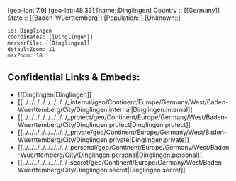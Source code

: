 ﻿---
location: [48.33,7.9] 
mapzoom: [7,12] 
mapmarker: city 
type: City
tags:
- geo/City


SpocWebEntityId: 29800
isDeleted: false
confidential: public

---
[geo-lon::7.9] 
[geo-lat::48.33] 
[name::Dinglingen] 
Country :: [[Germany]]  
State :: [[Baden-Wuerttemberg]] 
[Population::] 
[Unknown::] 


```leaflet
id: Dinglingen
coordinates: [[Dinglingen]] 
markerFile: [[Dinglingen]] 
defaultZoom: 11 
maxZoom: 18
```


## Confidential Links & Embeds: 
- [[Dinglingen|Dinglingen]]  
- [[../../../../../../../../_internal/geo/Continent/Europe/Germany/West/Baden-Wuerttemberg/City/Dinglingen.internal|Dinglingen.internal]] 
- [[../../../../../../../../_protect/geo/Continent/Europe/Germany/West/Baden-Wuerttemberg/City/Dinglingen.protect|Dinglingen.protect]] 
- [[../../../../../../../../_private/geo/Continent/Europe/Germany/West/Baden-Wuerttemberg/City/Dinglingen.private|Dinglingen.private]] 
- [[../../../../../../../../_personal/geo/Continent/Europe/Germany/West/Baden-Wuerttemberg/City/Dinglingen.personal|Dinglingen.personal]] 
- [[../../../../../../../../_secret/geo/Continent/Europe/Germany/West/Baden-Wuerttemberg/City/Dinglingen.secret|Dinglingen.secret]] 
